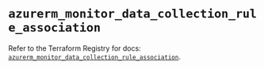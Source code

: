 # `azurerm_monitor_data_collection_rule_association`

Refer to the Terraform Registry for docs: [`azurerm_monitor_data_collection_rule_association`](https://registry.terraform.io/providers/hashicorp/azurerm/4.2.0/docs/resources/monitor_data_collection_rule_association).
